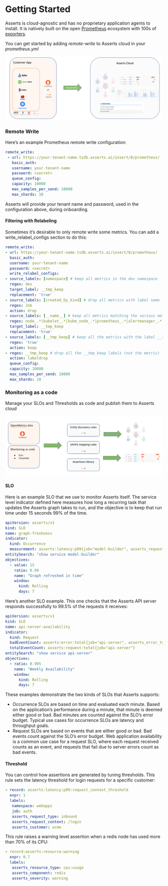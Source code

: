 # Getting Started

Asserts is cloud-agnostic and has no proprietary application agents to install. It is natively built on the open [Prometheus](https://prometheus.io/) ecosystem with 100s of [exporters](https://prometheus.io/docs/instrumenting/exporters/).

You can get started by adding _remote-write_ to Asserts cloud in your _prometheus.yml_

![](../.gitbook/assets/4.png)

### **Remote Write**

Here’s an example Prometheus remote write configuration:

```yaml
remote_write:
 - url: https://your-tenant-name.tsdb.asserts.ai/insert/0/prometheus/
   basic_auth:
   username: your-tenant-name
   password: <secret>
   queue_config:
   capacity: 10000
   max_samples_per_send: 10000
   max_shards: 10

```

Asserts will provide your tenant name and password, used in the configuration above, during onboarding.

#### Filtering with Relabeling

Sometimes it’s desirable to only remote write some metrics. You can add a write\_relabel\_configs section to do this:

```yaml
remote_write:
- url: https://your-tenant-name.tsdb.asserts.ai/insert/0/prometheus/
  basic_auth:
  username: your-tenant-name
  password: <secret>
  write_relabel_configs:
- source_labels: [namespace] # keep all metrics in the dev namespace
  regex: dev
  target_label: __tmp_keep
  replacement: 'true'
- source_labels: [created_by_kind] # drop all metrics with label name -> created_by_kind=Job
  regex: Job
  action: drop
- source_labels: [__name__] # keep all metrics matching the various metrics names (this will include those outside the dev namespace)
  regex: node_.*|kubelet_.*|kube_node_.*|prometheus_.*|alertmanager_.*
  target_label: __tmp_keep
  replacement: 'true'
- source_labels: [__tmp_keep] # keep all the metrics with the label __tmp_keep=true
  regex: 'true'
  action: keep
- regex: __tmp_keep # drop all the __tmp_keep labels (not the metric)
  action: labeldrop
  queue_config:
  capacity: 10000
  max_samples_per_send: 10000
  max_shards: 10
```

### Monitoring as a code

Manage your SLOs and Thresholds as code and publish them to Asserts cloud 

![](../.gitbook/assets/5.png)

#### SLO

Here is an example SLO that we use to monitor Asserts itself. The service level indicator defined here measures how long a recurring task that updates the Asserts graph takes to run, and the objective is to keep that run time under 15 seconds 99% of the time.

```yaml
apiVersion: asserts/v1
kind: SLO
name: graph-freshness
indicator:
  kind: Occurrence
  measurement: asserts:latency:p99{job="model-builder", asserts_request_type="method",  asserts_request_context="ai.asserts.model.builder.tasks.ModelBuildingTimerTask#run"}
entitySearch: "show service model-builder"
objectives:
  - value: 15
    ratio: 0.99
    name: "Graph refreshed in time"
    window:
      kind: Rolling
      days: 7
```



Here’s another SLO example. This one checks that the Asserts API server responds successfully to 99.5% of the requests it receives:

```yaml
apiVersion: asserts/v1
kind: SLO
name: api-server-availability
indicator:
  kind: Request
  badEventCount: asserts:error:total{job="api-server", asserts_error_type="server_errors"}
  totalEventCount: asserts:request:total{job="api-server"}
entitySearch: "show service api-server"
objectives:
  - ratio: 0.995
    name: "Weekly Availability"
    window:
      kind: Rolling
      days: 7
```

These examples demonstrate the two kinds of SLOs that Asserts supports:

* Occurrence SLOs are based on time and evaluated each minute. Based on the application’s performance during a minute, that minute is deemed either good or bad. Bad minutes are counted against the SLO’s error budget. Typical use cases for occurrence SLOs are latency and throughput goals.
* Request SLOs are based on events that are either good or bad. Bad events count against the SLO’s error budget. Web application availability is a common use case for a request SLO, where each request received counts as an event, and requests that fail due to server errors count as bad events.

#### 

#### Threshold

You can control how assertions are generated by tuning thresholds. This rule sets the latency threshold for login requests for a specific customer:

```yaml
- record: asserts:latency:p99:request_context_threshold
  expr: 1
  labels:
   namespace: webapps
   job: auth
   asserts_request_type: inbound
   asserts_request_context: /login
   asserts_customer: acme
```

This rule raises a warning level assertion when a redis node has used more than 70% of its CPU:

```yaml
- record:asserts:resource:warning
  expr: 0.7
  labels:
   asserts_resource_type: cpu:usage
   asserts_component: redis
   asserts_severity: warning
```

